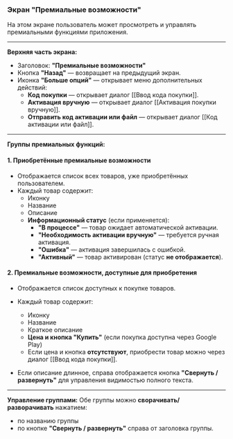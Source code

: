 ### Экран "Премиальные возможности"

На этом экране пользователь может просмотреть и управлять премиальными функциями приложения.

---

**Верхняя часть экрана:**
- Заголовок: **"Премиальные возможности"**
- Кнопка **"Назад"** — возвращает на предыдущий экран.
- Иконка **"Больше опций"** — открывает меню дополнительных действий:
  - **Код покупки** — открывает диалог [[Ввод кода покупки]].
  - **Активация вручную** — открывает диалог [[Активация покупки вручную]].
  - **Отправить код активации или файл** — открывает диалог [[Код активации или файл]].

---

**Группы премиальных функций:**

#### 1. Приобретённые премиальные возможности
- Отображается список всех товаров, уже приобретённых пользователем.
- Каждый товар содержит:
  - Иконку
  - Название
  - Описание
  - **Информационный статус** (если применяется):
    - **"В процессе"** — товар ожидает автоматической активации.
    - **"Необходимость активации вручную"** — требуется ручная активация.
    - **"Ошибка"** — активация завершилась с ошибкой.
    - **"Активный"** — товар активирован (статус **не отображается**).

#### 2. Премиальные возможности, доступные для приобретения
- Отображается список доступных к покупке товаров.
- Каждый товар содержит:
  - Иконку
  - Название
  - Краткое описание
  - **Цена и кнопка "Купить"** (если покупка доступна через Google Play)
  - Если цена и кнопка **отсутствуют**, приобрести товар можно через диалог [[Ввод кода покупки]].

- Если описание длинное, справа отображается кнопка **"Свернуть / развернуть"** для управления видимостью полного текста.

---

**Управление группами:**
Обе группы можно **сворачивать/разворачивать** нажатием:
- по названию группы
- по кнопке **"Свернуть / развернуть"** справа от заголовка группы.
